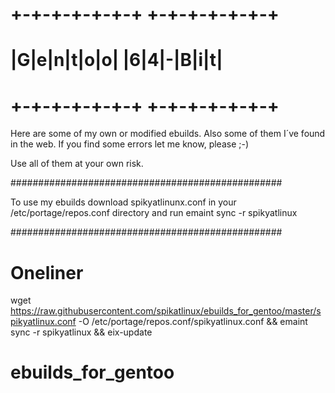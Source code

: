 # +-+-+-+-+-+-+ +-+-+-+-+-+-+
# |G|e|n|t|o|o| |6|4|-|B|i|t|
# +-+-+-+-+-+-+ +-+-+-+-+-+-+

Here are some of my own or modified ebuilds.
Also some of them I´ve found in the web. If you
find some errors let me know, please ;-)

Use all of them at your own risk.

#################################################

To use my ebuilds download spikyatlinunx.conf
in your /etc/portage/repos.conf directory
and run emaint sync -r spikyatlinux

#################################################

# Oneliner

wget https://raw.githubusercontent.com/spikatlinux/ebuilds_for_gentoo/master/spikyatlinux.conf -O /etc/portage/repos.conf/spikyatlinux.conf && emaint sync -r spikyatlinux && eix-update

# ebuilds_for_gentoo
